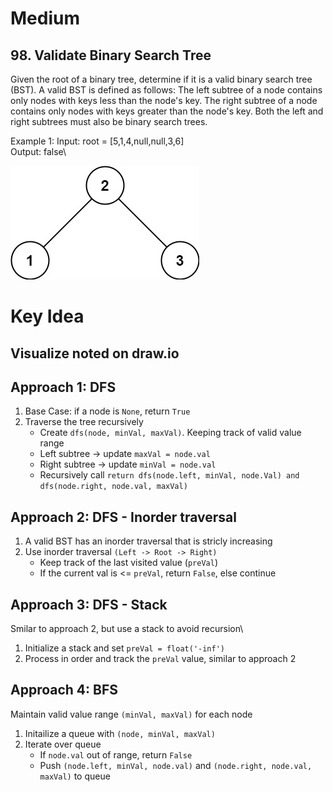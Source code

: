 # Medium
## 98. Validate Binary Search Tree
Given the root of a binary tree, determine if it is a valid binary search tree (BST).
A valid BST is defined as follows:
The left subtree of a node contains only nodes with keys less than the node's key.
The right subtree of a node contains only nodes with keys greater than the node's key.
Both the left and right subtrees must also be binary search trees.

Example 1:
Input: root = [5,1,4,null,null,3,6]\
Output: false\

!["Visualize](../images/tree1.jpg)

# Key Idea
## Visualize noted on draw.io
## Approach 1: DFS
1. Base Case: if a node is `None`, return `True`
2. Traverse the tree recursively
    - Create `dfs(node, minVal, maxVal)`. Keeping track of valid value range
    - Left subtree -> update `maxVal = node.val`
    - Right subtree -> update `minVal = node.val`
    - Recursively call `return dfs(node.left, minVal, node.Val) and dfs(node.right, node.val, maxVal)`

## Approach 2: DFS - Inorder traversal
1. A valid BST has an inorder traversal that is stricly increasing
2. Use inorder traversal `(Left -> Root -> Right)`
      - Keep track of the last visited value (`preVal`)
      - If the current val is <= `preVal`, return `False`, else continue

## Approach 3: DFS - Stack
Smilar to approach 2, but use a stack to avoid recursion\
1. Initialize a stack and set `preVal = float('-inf')`
2. Process in order and track the `preVal` value, similar to approach 2

## Approach 4: BFS
Maintain valid value range `(minVal, maxVal)` for each node
1. Initailize a queue with `(node, minVal, maxVal)`
2. Iterate over queue
    - If `node.val` out of range, return `False`
    - Push `(node.left, minVal, node.val)` and `(node.right, node.val, maxVal)` to queue

